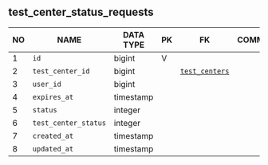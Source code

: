 
test_center_status_requests
----------------------------


NO | NAME | DATA TYPE | PK | FK | COMMENTS
---|------|-----------|----|----|-------------------
1|`id` | bigint | V |  | 
2|`test_center_id` | bigint |  | [`test_centers`](test_centers.md) | 
3|`user_id` | bigint |  |  | 
4|`expires_at` | timestamp |  |  | 
5|`status` | integer |  |  | 
6|`test_center_status` | integer |  |  | 
7|`created_at` | timestamp |  |  | 
8|`updated_at` | timestamp |  |  | 
